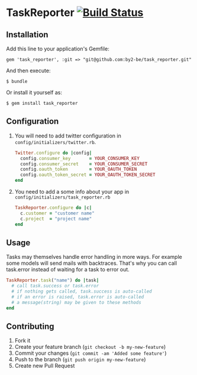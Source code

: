 # TaskReporter  [![Build Status](https://secure.travis-ci.org/caifara/task_reporter.png)](http://travis-ci.org/caifara/task_reporter)

## Installation

Add this line to your application's Gemfile:

    gem 'task_reporter', :git => "git@github.com:by2-be/task_reporter.git"

And then execute:

    $ bundle

Or install it yourself as:

    $ gem install task_reporter

## Configuration

1. You will need to add twitter configuration in `config/initializers/twitter.rb`.

    ```ruby
    Twitter.configure do |config|
      config.consumer_key       = YOUR_CONSUMER_KEY
      config.consumer_secret    = YOUR_CONSUMER_SECRET
      config.oauth_token        = YOUR_OAUTH_TOKEN
      config.oauth_token_secret = YOUR_OAUTH_TOKEN_SECRET
    end
    ```

2. You need to add a some info about your app in `config/initializers/task_reporter.rb`

    ```ruby
    TaskReporter.configure do |c|
      c.customer = "customer name"
      c.project  = "project name"
    end
    ```

## Usage

Tasks may themselves handle error handling in more ways. For example some 
models will send mails with backtraces. That's why you can call task.error 
instead of waiting for a task to error out.

```ruby
TaskReporter.task("name") do |task|
  # call task.success or task.error
  # if nothing gets called, task.success is auto-called
  # if an error is raised, task.error is auto-called
  # a message(string) may be given to these methods
end
```

## Contributing

1. Fork it
2. Create your feature branch (`git checkout -b my-new-feature`)
3. Commit your changes (`git commit -am 'Added some feature'`)
4. Push to the branch (`git push origin my-new-feature`)
5. Create new Pull Request
